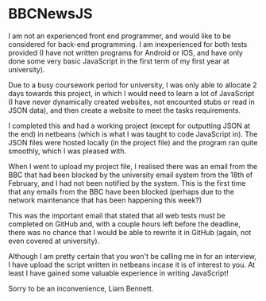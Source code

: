 # BBCNewsJS

I am not an experienced front end programmer, and would like to be considered for back-end programming.
I am inexperienced for both tests provided (I have not written programs for Android or IOS, and have only done some very basic JavaScript in the first term of my first year at university).

Due to a busy coursework period for university, I was only able to allocate 2 days towards this project, in which I would need to learn a lot of JavaScript (I have never dynamically created websites, not encounted stubs or read in JSON data), and then create a website to meet the tasks requirements.

I completed this and had a working project (except for outputting JSON at the end) in netbeans (which is what I was taught to code JavaScript in).
The JSON files were hosted locally (in the project file) and the program ran quite smoothly, which I was pleased with.

When I went to upload my project file, I realised there was an email from the BBC that had been blocked by the university email system from the 18th of February, and I had not been notified by the system.
This is the first time that any emails from the BBC have been blocked (perhaps due to the network maintenance that has been happening this week?)

This was the important email that stated that all web tests must be completed on GitHub and, with a couple hours left before the deadline, there was no chance that I would be able to rewrite it in GitHub (again, not even covered at university).

Although I am pretty certain that you won't be calling me in for an interview, I have upload the script written in netbeans incase it is of interest to you. At least I have gained some valuable experience in writing JavaScript!


Sorry to be an inconvenience,
Liam Bennett.
